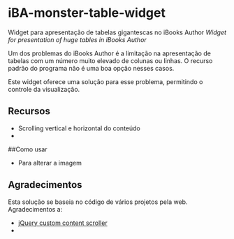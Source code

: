 iBA-monster-table-widget
========================

Widget para apresentação de tabelas gigantescas no iBooks Author
*Widget for presentation of huge tables in iBooks Author*

Um dos problemas do iBooks Author é a limitação na apresentação de tabelas com um número muito elevado de colunas ou linhas. O recurso padrão do programa não é uma boa opção nesses casos. 

Este widget oferece uma solução para esse problema, permitindo o controle da visualização.

## Recursos

* Scrolling vertical e horizontal do conteúdo
* 

##Como usar
* Para alterar a imagem 

## Agradecimentos

Esta solução se baseia no código de vários projetos pela web. Agradecimentos a:

* [jQuery custom content scroller](http://manos.malihu.gr/jquery-custom-content-scroller/)
* 

